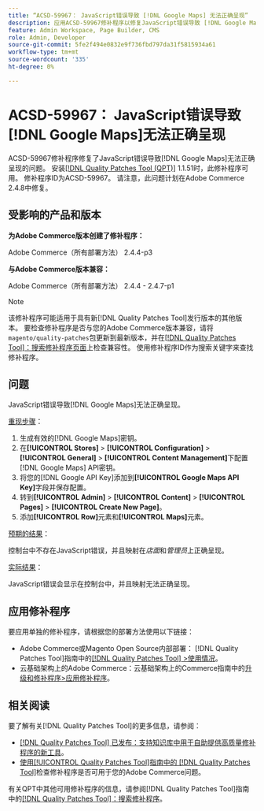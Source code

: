 ```yaml
---
title: “ACSD-59967： JavaScript错误导致 [!DNL Google Maps] 无法正确呈现”
description: 应用ACSD-59967修补程序以修复JavaScript错误导致 [!DNL Google Maps] 无法正确呈现的Adobe Commerce问题。
feature: Admin Workspace, Page Builder, CMS
role: Admin, Developer
source-git-commit: 5fe2f494e0832e9f736fbd797da31f5815934a61
workflow-type: tm+mt
source-wordcount: '335'
ht-degree: 0%

---
```


# ACSD-59967： JavaScript错误导致[!DNL Google Maps]无法正确呈现

ACSD-59967修补程序修复了JavaScript错误导致[!DNL Google Maps]无法正确呈现的问题。 安装[[!DNL Quality Patches Tool (QPT)]](https://experienceleague.adobe.com/en/docs/commerce-knowledge-base/kb/announcements/commerce-announcements/magento-quality-patches-released-new-tool-to-self-serve-quality-patches) 1.1.51时，此修补程序可用。 修补程序ID为ACSD-59967。 请注意，此问题计划在Adobe Commerce 2.4.8中修复。

## 受影响的产品和版本

**为Adobe Commerce版本创建了修补程序：**

Adobe Commerce（所有部署方法） 2.4.4-p3

**与Adobe Commerce版本兼容：**

Adobe Commerce（所有部署方法） 2.4.4 - 2.4.7-p1

>[!NOTE]
>
>该修补程序可能适用于具有新[!DNL Quality Patches Tool]发行版本的其他版本。 要检查修补程序是否与您的Adobe Commerce版本兼容，请将`magento/quality-patches`包更新到最新版本，并在[[!DNL Quality Patches Tool]：搜索修补程序页面](https://experienceleague.adobe.com/tools/commerce-quality-patches/index.html)上检查兼容性。 使用修补程序ID作为搜索关键字来查找修补程序。

## 问题

JavaScript错误导致[!DNL Google Maps]无法正确呈现。

<u>重现步骤</u>：

1. 生成有效的[!DNL Google Maps]密钥。
1. 在&#x200B;**[!UICONTROL Stores]** > **[!UICONTROL Configuration]** > **[!UICONTROL General]** > **[!UICONTROL Content Management]**&#x200B;下配置[!DNL Google Maps] API密钥。
1. 将您的[!DNL Google API Key]添加到&#x200B;**[!UICONTROL Google Maps API Key]**&#x200B;字段并保存配置。
1. 转到&#x200B;**[!UICONTROL Admin]** > **[!UICONTROL Content]** > **[!UICONTROL Pages]** > **[!UICONTROL Create New Page]**。
1. 添加&#x200B;**[!UICONTROL Row]**&#x200B;元素和&#x200B;**[!UICONTROL Maps]**&#x200B;元素。

<u>预期的结果</u>：

控制台中不存在JavaScript错误，并且映射在&#x200B;*店面*&#x200B;和&#x200B;*管理员*&#x200B;上正确呈现。

<u>实际结果</u>：

JavaScript错误会显示在控制台中，并且映射无法正确呈现。

## 应用修补程序

要应用单独的修补程序，请根据您的部署方法使用以下链接：

* Adobe Commerce或Magento Open Source内部部署： [!DNL Quality Patches Tool]指南中的[[!DNL Quality Patches Tool] >使用情况](/help/tools/quality-patches-tool/usage.md)。
* 云基础架构上的Adobe Commerce：云基础架构上的Commerce指南中的[升级和修补程序>应用修补程序](https://experienceleague.adobe.com/docs/commerce-cloud-service/user-guide/develop/upgrade/apply-patches.html)。

## 相关阅读

要了解有关[!DNL Quality Patches Tool]的更多信息，请参阅：

* [[!DNL Quality Patches Tool] 已发布：支持知识库中用于自助提供高质量修补程序的新工具](https://experienceleague.adobe.com/en/docs/commerce-knowledge-base/kb/announcements/commerce-announcements/magento-quality-patches-released-new-tool-to-self-serve-quality-patches)。
* [使用[!UICONTROL Quality Patches Tool]指南中的 [!DNL Quality Patches Tool]](/help/tools/quality-patches-tool/patches-available-in-qpt/check-patch-for-magento-issue-with-magento-quality-patches.md)检查修补程序是否可用于您的Adobe Commerce问题。


有关QPT中其他可用修补程序的信息，请参阅[!DNL Quality Patches Tool]指南中的[[!DNL Quality Patches Tool]：搜索修补程序](https://experienceleague.adobe.com/tools/commerce-quality-patches/index.html)。
